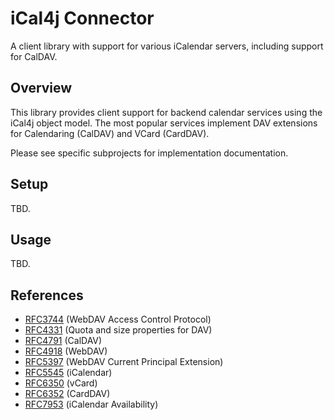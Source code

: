 [Jackrabbit WebDAV]: https://jackrabbit.apache.org/jcr/components/jackrabbit-webdav-library.html
[DAVResource]: https://jackrabbit.apache.org/api/trunk/org/apache/jackrabbit/webdav/DavResource.html

# iCal4j Connector

A client library with support for various iCalendar servers, including support for CalDAV.

## Overview

This library provides client support for backend calendar services using the iCal4j object model. The
most popular services implement DAV extensions for Calendaring (CalDAV) and VCard (CardDAV).

Please see specific subprojects for implementation documentation.

## Setup

TBD.

## Usage

TBD.

## References

* [RFC3744](https://datatracker.ietf.org/doc/html/rfc3744) (WebDAV Access Control Protocol)
* [RFC4331](https://www.rfc-editor.org/rfc/rfc4331.html) (Quota and size properties for DAV)
* [RFC4791](https://www.rfc-editor.org/rfc/rfc4791.html) (CalDAV)
* [RFC4918](https://www.rfc-editor.org/rfc/rfc4918.html) (WebDAV)
* [RFC5397](https://www.rfc-editor.org/rfc/rfc5397.html) (WebDAV Current Principal Extension)
* [RFC5545](https://tools.ietf.org/html/rfc5545) (iCalendar)
* [RFC6350](https://datatracker.ietf.org/doc/html/rfc6350) (vCard)
* [RFC6352](https://www.rfc-editor.org/rfc/rfc6352.html) (CardDAV)
* [RFC7953](https://datatracker.ietf.org/doc/html/rfc7953) (iCalendar Availability)
